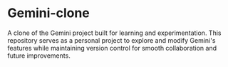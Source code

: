 # Gemini-clone
A clone of the Gemini project built for learning and experimentation. This repository serves as a personal project to explore and modify Gemini's features while maintaining version control for smooth collaboration and future improvements.
